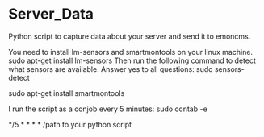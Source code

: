 # Server_Data
Python script to capture data about your server and send it to emoncms.

You need to install lm-sensors and smartmontools on your linux machine.
sudo apt-get install lm-sensors
Then run the following command to detect what sensors are available. Answer yes to all questions:
sudo sensors-detect

sudo apt-get install smartmontools


I run the script as a conjob every 5 minutes:
sudo contab -e

*/5 * * * * /path to your python script
